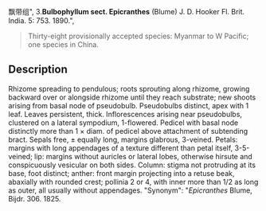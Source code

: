 飘带组",
3.**Bulbophyllum sect. Epicranthes** (Blume) J. D. Hooker Fl. Brit. India. 5: 753. 1890.",

> Thirty-eight provisionally accepted species: Myanmar to W Pacific; one species in China.

## Description
Rhizome spreading to pendulous; roots sprouting along rhizome, growing backward over or alongside rhizome until they reach substrate; new shoots arising from basal node of pseudobulb. Pseudobulbs distinct, apex with 1 leaf. Leaves persistent, thick. Inflorescences arising near pseudobulbs, clustered on a lateral sympodium, 1-flowered. Pedicel with basal node distinctly more than 1 × diam. of pedicel above attachment of subtending bract. Sepals free, ± equally long, margins glabrous, 3-veined. Petals: margins with long appendages of a texture different than petal itself, 3-5-veined; lip: margins without auricles or lateral lobes, otherwise hirsute and conspicuously vesicular on both sides. Column: stigma not protruding at its base, foot distinct; anther: front margin projecting into a retuse beak, abaxially with rounded crest; pollinia 2 or 4, with inner more than 1/2 as long as outer, all usually without appendages.
  "Synonym": "*Epicranthes* Blume, Bijdr. 306. 1825.
